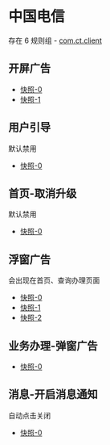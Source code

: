 # 中国电信

存在 6 规则组 - [com.ct.client](/src/apps/com.ct.client.ts)

## 开屏广告

- [快照-0](https://i.gkd.li/import/12508958)
- [快照-1](https://i.gkd.li/import/12819736)

## 用户引导

默认禁用

- [快照-0](https://i.gkd.li/import/12508971)

## 首页-取消升级

默认禁用

- [快照-0](https://i.gkd.li/import/12819594)

## 浮窗广告

会出现在首页、查询办理页面

- [快照-0](https://i.gkd.li/import/12819676)
- [快照-1](https://i.gkd.li/import/12913735)
- [快照-2](https://i.gkd.li/import/13043345)

## 业务办理-弹窗广告

- [快照-0](https://i.gkd.li/import/12913804)

## 消息-开启消息通知

自动点击关闭

- [快照-0](https://i.gkd.li/import/13043522)
